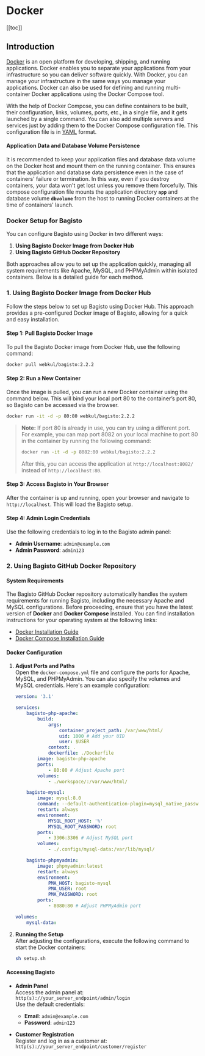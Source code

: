 # Docker

[[toc]]

## Introduction

[Docker](https://www.docker.com/) is an open platform for developing, shipping, and running applications. Docker enables you to separate your applications from your infrastructure so you can deliver software quickly. With Docker, you can manage your infrastructure in the same ways you manage your applications. Docker can also be used for defining and running multi-container Docker applications using the Docker Compose tool.

With the help of Docker Compose, you can define containers to be built, their configuration, links, volumes, ports, etc., in a single file, and it gets launched by a single command. You can also add multiple servers and services just by adding them to the Docker Compose configuration file. This configuration file is in [YAML](https://en.wikipedia.org/wiki/YAML) format.

#### Application Data and Database Volume Persistence

It is recommended to keep your application files and database data volume on the Docker host and mount them on the running container. This ensures that the application and database data persistence even in the case of containers' failure or termination. In this way, even if you destroy containers, your data won't get lost unless you remove them forcefully.
This compose configuration file mounts the application directory **`app`** and database volume **`dbvolume`** from the host to running Docker containers at the time of containers' launch.

### Docker Setup for Bagisto

You can configure Bagisto using Docker in two different ways:

1. **Using Bagisto Docker Image from Docker Hub**
2. **Using Bagisto GitHub Docker Repository**

Both approaches allow you to set up the application quickly, managing all system requirements like Apache, MySQL, and PHPMyAdmin within isolated containers. Below is a detailed guide for each method.

### 1. **Using Bagisto Docker Image from Docker Hub**

Follow the steps below to set up Bagisto using Docker Hub. This approach provides a pre-configured Docker image of Bagisto, allowing for a quick and easy installation.

#### Step 1: Pull Bagisto Docker Image

To pull the Bagisto Docker image from Docker Hub, use the following command:

```bash
docker pull webkul/bagisto:2.2.2
```

#### Step 2: Run a New Container

Once the image is pulled, you can run a new Docker container using the command below. This will bind your local port 80 to the container’s port 80, so Bagisto can be accessed via the browser.

```bash
docker run -it -d -p 80:80 webkul/bagisto:2.2.2
```

> **Note:**
> If port 80 is already in use, you can try using a different port. For example, you can map port 8082 on your local machine to port 80 in the container by running the following command:
>
> ```bash
> docker run -it -d -p 8082:80 webkul/bagisto:2.2.2
> ```
> After this, you can access the application at `http://localhost:8082/` instead of `http://localhost:80`.

#### Step 3: Access Bagisto in Your Browser

After the container is up and running, open your browser and navigate to `http://localhost`. This will load the Bagisto setup.

#### Step 4: Admin Login Credentials

Use the following credentials to log in to the Bagisto admin panel:

- **Admin Username**: `admin@example.com`
- **Admin Password**: `admin123`

### 2. **Using Bagisto GitHub Docker Repository**

#### System Requirements

The Bagisto GitHub Docker repository automatically handles the system requirements for running Bagisto, including the necessary Apache and MySQL configurations. Before proceeding, ensure that you have the latest version of **Docker** and **Docker Compose** installed. You can find installation instructions for your operating system at the following links:
- [Docker Installation Guide](https://docs.docker.com/install/)
- [Docker Compose Installation Guide](https://docs.docker.com/compose/install/)

#### Docker Configuration

1. **Adjust Ports and Paths**  
   Open the `docker-compose.yml` file and configure the ports for Apache, MySQL, and PHPMyAdmin. You can also specify the volumes and MySQL credentials. Here's an example configuration:

   ```yaml
   version: '3.1'

   services:
       bagisto-php-apache:
           build:
               args:
                   container_project_path: /var/www/html/
                   uid: 1000 # Add your UID
                   user: $USER
               context: .
               dockerfile: ./Dockerfile
           image: bagisto-php-apache
           ports:
               - 80:80 # Adjust Apache port
           volumes:
               - ./workspace/:/var/www/html/

       bagisto-mysql:
           image: mysql:8.0
           command: --default-authentication-plugin=mysql_native_password
           restart: always
           environment:
               MYSQL_ROOT_HOST: '%'
               MYSQL_ROOT_PASSWORD: root
           ports:
               - 3306:3306 # Adjust MySQL port
           volumes:
               - ./.configs/mysql-data:/var/lib/mysql/

       bagisto-phpmyadmin:
           image: phpmyadmin:latest
           restart: always
           environment:
               PMA_HOST: bagisto-mysql
               PMA_USER: root
               PMA_PASSWORD: root
           ports:
               - 8080:80 # Adjust PHPMyAdmin port

   volumes:
       mysql-data:
   ```

2. **Running the Setup**  
   After adjusting the configurations, execute the following command to start the Docker containers:
   ```bash
   sh setup.sh
   ```

#### Accessing Bagisto

- **Admin Panel**  
  Access the admin panel at:  
  `http(s)://your_server_endpoint/admin/login`  
  Use the default credentials:
  - **Email**: `admin@example.com`
  - **Password**: `admin123`

- **Customer Registration**  
  Register and log in as a customer at:  
  `http(s)://your_server_endpoint/customer/register`
